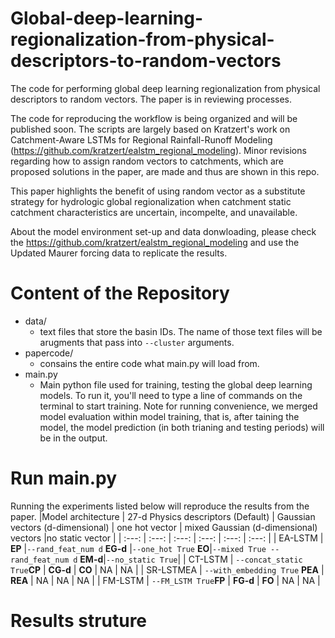 # Global-deep-learning-regionalization-from-physical-descriptors-to-random-vectors
The code for performing global deep learning regionalization from physical descriptors to random vectors. The paper is in reviewing processes. 

The code for reproducing the workflow is being organized and will be published soon. The scripts are largely based on Kratzert's work on Catchment-Aware LSTMs for Regional Rainfall-Runoff Modeling (https://github.com/kratzert/ealstm_regional_modeling). Minor revisions regarding how to assign random vectors to catchments, which are proposed solutions in the paper, are made and thus are shown in this repo. 

This paper highlights the benefit of using random vector as a substitute strategy for hydrologic global regionalization when catchment static catchment characteristics are uncertain, incompelte, and unavailable. 

About the model environment set-up and data donwloading, please check the https://github.com/kratzert/ealstm_regional_modeling and use the Updated Maurer forcing data to replicate the results.

# Content of the Repository
- data/
  - text files that store the basin IDs. The name of those text files will be arugments that pass into ```--cluster``` arguments. 
- papercode/
  - consains the entire code what main.py will load from. 
- main.py
  - Main python file used for training, testing the global deep learning models. To run it, you'll need to type a line of commands on the terminal to start training. Note for running convenience, we merged model evaluation within model training, that is, after taining the model, the model prediction (in both trianing and testing periods) will be in the output. 
# Run main.py
Running the experiments listed below will reproduce the results from the paper. 
|Model architecture | 27-d Physics descriptors (Default) | Gaussian vectors (d-dimensional) | one hot vector        | mixed Gaussian (d-dimensional) vectors  |no static vector  |
|    :---:          |             :---:                  |           :---:                  |       :---:           |                  :---:                  |       :---:    |
|    EA-LSTM        |             **EP**                 |`--rand_feat_num d` **EG-d**      |`--one_hot True` **EO**|`--mixed True --rand_feat_num d` **EM-d**|`--no_static True`|
|    CT-LSTM        |    `--concat_static True`**CP**    |            **CG-d**              |       **CO**          |                  NA                     |        NA             |
|    SR-LSTMEA      |   `--with_embedding True` **PEA**  |             **REA**              |          NA           |                  NA                     |     NA                |
|    FM-LSTM        |      `--FM_LSTM True`**FP**        |           **FG-d**               |        **FO**         |                  NA                     |      NA                |
# Results struture
